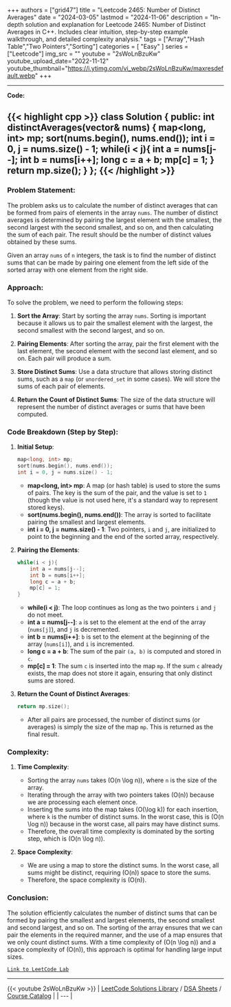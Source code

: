 
+++
authors = ["grid47"]
title = "Leetcode 2465: Number of Distinct Averages"
date = "2024-03-05"
lastmod = "2024-11-06"
description = "In-depth solution and explanation for Leetcode 2465: Number of Distinct Averages in C++. Includes clear intuition, step-by-step example walkthrough, and detailed complexity analysis."
tags = ["Array","Hash Table","Two Pointers","Sorting"]
categories = [
    "Easy"
]
series = ["Leetcode"]
img_src = ""
youtube = "2sWoLnBzuKw"
youtube_upload_date="2022-11-12"
youtube_thumbnail="https://i.ytimg.com/vi_webp/2sWoLnBzuKw/maxresdefault.webp"
+++



---
**Code:**

{{< highlight cpp >}}
class Solution {
public:
    int distinctAverages(vector<int>& nums) {
        map<long, int> mp;
        sort(nums.begin(), nums.end());
        int i = 0, j = nums.size() - 1;
        while(i < j){
            int a = nums[j--];
            int b = nums[i++];
            long c = a + b;
            mp[c] = 1;
        }
        return mp.size();
    }
};
{{< /highlight >}}
---

### Problem Statement:

The problem asks us to calculate the number of distinct averages that can be formed from pairs of elements in the array `nums`. The number of distinct averages is determined by pairing the largest element with the smallest, the second largest with the second smallest, and so on, and then calculating the sum of each pair. The result should be the number of distinct values obtained by these sums.

Given an array `nums` of `n` integers, the task is to find the number of distinct sums that can be made by pairing one element from the left side of the sorted array with one element from the right side.

### Approach:

To solve the problem, we need to perform the following steps:

1. **Sort the Array**: Start by sorting the array `nums`. Sorting is important because it allows us to pair the smallest element with the largest, the second smallest with the second largest, and so on.

2. **Pairing Elements**: After sorting the array, pair the first element with the last element, the second element with the second last element, and so on. Each pair will produce a sum.

3. **Store Distinct Sums**: Use a data structure that allows storing distinct sums, such as a `map` (or `unordered_set` in some cases). We will store the sums of each pair of elements.

4. **Return the Count of Distinct Sums**: The size of the data structure will represent the number of distinct averages or sums that have been computed.

### Code Breakdown (Step by Step):

1. **Initial Setup**:
   ```cpp
   map<long, int> mp;
   sort(nums.begin(), nums.end());
   int i = 0, j = nums.size() - 1;
   ```
   - **map<long, int> mp**: A map (or hash table) is used to store the sums of pairs. The key is the sum of the pair, and the value is set to `1` (though the value is not used here, it's a standard way to represent stored keys).
   - **sort(nums.begin(), nums.end())**: The array is sorted to facilitate pairing the smallest and largest elements.
   - **int i = 0, j = nums.size() - 1**: Two pointers, `i` and `j`, are initialized to point to the beginning and the end of the sorted array, respectively.

2. **Pairing the Elements**:
   ```cpp
   while(i < j){
       int a = nums[j--];
       int b = nums[i++];
       long c = a + b;
       mp[c] = 1;
   }
   ```
   - **while(i < j)**: The loop continues as long as the two pointers `i` and `j` do not meet.
   - **int a = nums[j--]**: `a` is set to the element at the end of the array (`nums[j]`), and `j` is decremented.
   - **int b = nums[i++]**: `b` is set to the element at the beginning of the array (`nums[i]`), and `i` is incremented.
   - **long c = a + b**: The sum of the pair `(a, b)` is computed and stored in `c`.
   - **mp[c] = 1**: The sum `c` is inserted into the map `mp`. If the sum `c` already exists, the map does not store it again, ensuring that only distinct sums are stored.

3. **Return the Count of Distinct Averages**:
   ```cpp
   return mp.size();
   ```
   - After all pairs are processed, the number of distinct sums (or averages) is simply the size of the map `mp`. This is returned as the final result.

### Complexity:

1. **Time Complexity**:
   - Sorting the array `nums` takes \(O(n \log n)\), where `n` is the size of the array.
   - Iterating through the array with two pointers takes \(O(n)\) because we are processing each element once.
   - Inserting the sums into the map takes \(O(\log k)\) for each insertion, where `k` is the number of distinct sums. In the worst case, this is \(O(n \log n)\) because in the worst case, all pairs may have distinct sums.
   - Therefore, the overall time complexity is dominated by the sorting step, which is \(O(n \log n)\).

2. **Space Complexity**:
   - We are using a map to store the distinct sums. In the worst case, all sums might be distinct, requiring \(O(n)\) space to store the sums.
   - Therefore, the space complexity is \(O(n)\).

### Conclusion:

The solution efficiently calculates the number of distinct sums that can be formed by pairing the smallest and largest elements, the second smallest and second largest, and so on. The sorting of the array ensures that we can pair the elements in the required manner, and the use of a map ensures that we only count distinct sums. With a time complexity of \(O(n \log n)\) and a space complexity of \(O(n)\), this approach is optimal for handling large input sizes.

[`Link to LeetCode Lab`](https://leetcode.com/problems/number-of-distinct-averages/description/)

---
{{< youtube 2sWoLnBzuKw >}}
| [LeetCode Solutions Library](https://grid47.xyz/leetcode/) / [DSA Sheets](https://grid47.xyz/sheets/) / [Course Catalog](https://grid47.xyz/courses/) |
| --- |
